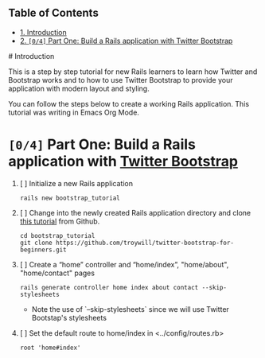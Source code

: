 <div id="table-of-contents">
<h2>Table of Contents</h2>
<div id="text-table-of-contents">
<ul>
<li><a href="#sec-1">1. Introduction</a></li>
<li><a href="#sec-2">2. <code>[0/4]</code> Part One: Build a Rails application with Twitter Bootstrap</a></li>
</ul>
</div>
</div>
# Introduction

This is a step by step tutorial for new Rails learners to learn how
Twitter and Bootstrap works and to how to use Twitter Bootstrap to provide
your application with modern layout and styling.

You can follow the steps below to create a working Rails application. This tutorial
was writing in Emacs Org Mode.

# <code>[0/4]</code> Part One: Build a Rails application with [Twitter Bootstrap](http://twitter.github.io/bootstrap/)

1.  [ ] Initialize a new Rails application
    
        rails new bootstrap_tutorial

2.  [ ] Change into the newly created Rails application directory and clone
         [this tutorial](https://github.com/troywill/twitter-bootstrap-for-beginners) from Github.
    
        cd bootstrap_tutorial
        git clone https://github.com/troywill/twitter-bootstrap-for-beginners.git

3.  [ ] Create a “home” controller and “home/index”, "home/about", "home/contact" pages
    
        rails generate controller home index about contact --skip-stylesheets
    
    -   Note the use of \`&#x2013;skip-stylesheets\` since we will use Twitter Bootstap's stylesheets

4.  [ ] Set the default route to home/index in <../config/routes.rb>
    
        root 'home#index'
